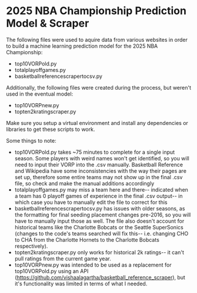 # 2025 NBA Championship Prediction Model & Scraper
The following files were used to aquire data from various websites in order to build a machine learning prediction model for the 2025 NBA Championship:
* top10VORPold.py
* totalplayoffgames.py
* basketballreferencescrapertocsv.py

Additionally, the following files were created during the process, but weren't used in the eventual model:
* top10VORPnew.py
* topten2kratingscraper.py

Make sure you setup a virtual environment and install any dependencies or libraries to get these scripts to work.

Some things to note:
* top10VORPold.py takes ~75 minutes to complete for a single input season. Some players with weird names won't get identified, so you will need to input their VORP into the .csv manually. Basketball Reference and Wikipedia have some inconsistencies with the way their pages are set up, therefore some entire teams may not show up in the final .csv file, so check and make the manual additions accordingly
* totalplayoffgames.py may miss a team here and there-- indicated when a team has 0 playoff games of experience in the final .csv output-- in which case you have to manually edit the file to correct for this
* basketballreferencescrapertocsv.py has issues with older seasons, as the formatting for final seeding placement changes pre-2016, so you will have to manually input those as well. The file also doesn't account for historical teams like the Charlotte Bobcats or the Seattle SuperSonics (changes to the code's teams searched will fix this-- i.e. changing CHO to CHA from the Charlotte Hornets to the Charlotte Bobcats respectively).
* topten2kratingscraper.py only works for historical 2k ratings-- it can't pull ratings from the current game year.
* top10VORPnew.py was intended to be used as a replacement for top10VORPold.py using an API (https://github.com/vishaalagartha/basketball_reference_scraper), but it's functionality was limited in terms of what I needed.
